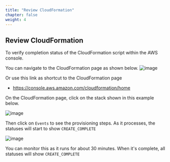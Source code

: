 ```yaml
---
title: "Review CloudFormation"
chapter: false
weight: 4
---
```

## Review CloudFormation

To verify completion status of the CloudFormation script within the AWS console.

You can navigate to the CloudFormation page as shown below.
![image](/images/aws-lab6_setup-cloudformation-search.png)

Or use this link as shortcut to the CloudFormation page

* <a href="https://console.aws.amazon.com/cloudformation/home" target="_blank">https://console.aws.amazon.com/cloudformation/home</a>

On the CloudFormation page, click on the stack shown in this example below.

![image](/images/aws-lab6_setup-cloudformation-stacks.png)

Then click on `Events` to see the provisioning steps. As it processes, the statuses will start to show `CREATE_COMPLETE`

![image](/images/aws-lab6_setup-cloudformation-stacks-details.png)

You can monitor this as it runs for about 30 minutes. When it's complete, all statuses will show `CREATE_COMPLETE` 

